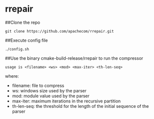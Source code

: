 # rrepair

##Clone the repo
```
git clone https://github.com/apachecom/rrepair.git
```

##Execute config file 
```
./config.sh
```
##Use the binary cmake-build-release/rrepair to run the compressor
```
usage is <filename> <ws> <mod> <max-iter> <th-len-seq>
```
where:

- filename: file to compress 
- ws:  windows size used by the parser
- mod: module value used by the parser
- max-iter: maximum iterations in the recursive partition
- th-len-seq: the threshold for the length of the initial sequence of the parser 
